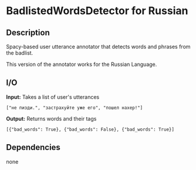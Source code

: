 # BadlistedWordsDetector for Russian

## Description

Spacy-based user utterance annotator that detects words and phrases from the badlist.

This version of the annotator works for the Russian Language.

## I/O
**Input:**
Takes a list of user's utterances
```
["не пизди.", "застрахуйте уже его", "пошел нахер!"]
```

**Output:**
Returns words and their tags
```
[{"bad_words": True}, {"bad_words": False}, {"bad_words": True}]
```

## Dependencies
none